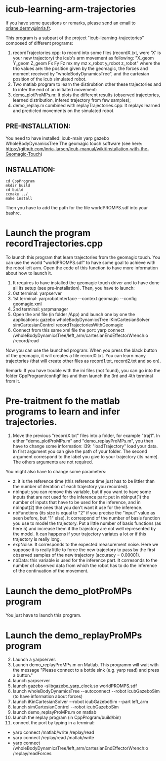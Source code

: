# icub-learning-arm-trajectories

If you have some questions or remarks, please send an email to oriane.dermy@inria.fr.

This program is a subpart of the project "icub-learning-trajectories" composed of different programs:
1. recordTrajectories.cpp: to record into some files (recordX.txt, were 'X' is your new trajectory) the icub's arm movement as following:
"X_geom Y_geom Z_geom Fx Fy Fz mx my mz x_robot y_robot z_robot" where the trio values are: the position given by the geomagic, the forces and moment received by "wholeBodyDynamicsTree", and the cartesian position of the icub simulated robot.
2. Two matlab program to learn the distirubtion other these trajectories and to infer the end of an initiated movement:
2. demo_plotProMPs.m: It plots the different results (observed trajectories, learned distribution, infered trajectory from few samples);
3. demo_replay.m combined with replayTrajectories.cpp: It replays learned and predicted movements on the simulated robot.

## PRE-INSTALLATION:
You need to have installed:
icub-main
yarp
gazebo
WholeBodyDynamicsTree
The geomagic touch software (see here: https://github.com/inria-larsen/icub-manual/wiki/Installation-with-the-Geomagic-Touch)

## INSTALLATION:
`cd CppProgram`   
`mkdir build`   
`cd build`   
`ccmake ../`   
`make install`   

Then you have to add the path for the file worldPROMPS.sdf into your bashrc.
# Launch the program recordTrajectories.cpp

To launch this program that learn trajectories from the geomagic touch. You can use the world "worldPROMPS.sdf" to have some goal to achieve with the robot left arm. Open the code of this function to have more information about how to launch it.

1. It requires to have installed the geomagic touch driver and  to have done all its setup (see pre-installation). Then, you have to launch:
2. 0st terminal:
yarpserver
3. 1st terminal:
yarprobotinterface --context geomagic --config geomagic.xml
4. 2nd terminal:
yarpmanager
5. Open the xml file (in folder /App) and launch one by one the applications:
gazebo
wholeBodyDynamicsTree
iKinCartesianSolver 
simCartesianControl 
recordTrajectoriesWithGeomagic
9. Connect from this same xml file the port:
yarp connect /wholeBodyDynamicsTree/left_arm/cartesianEndEffectorWrench:o /record/read

Now you can use the launched program:
When you press the black button of the geomagic, it will creates a file record0.txt. You can learn many trajectories (that will create other files as record1.txt, record2.txt and so on).

Remark: If you have trouble with the ini files (not found), you can go into the folder CppProgram/configFiles and then launch the 3rd and 4th terminal from it. 

# Pre-traitment fo the matlab programs to learn and infer trajectories.

1. Move the previous "recordX.txt" files into a folder, for example "traj1". 
In either "demo_plotProMPs.m" and "demo_replayProMPs.m", you then have to change some information:
l39: "loadTrajectory" load your data. In first argument you can give the path of your folder. The second argument correspond to the label you give to your trajectory (its name). The others arguments are not required.

You might also have to change some parameters:
- z: it is the reference time (this reference time just has to be littler than the number of iteration of each trajectory you recorded).
- nbInput: you can remove this variable, but if you want to have some inputs that are not used for the inference part: put in nbInput(1) the number of inputs that have to be used for the inference, and in nbInput(2) the ones that you don't want it use for the inference.
- nbFunctions (its size is equal to "2" if you precise the "input" value as seen before, but "1" else). It correspond of the number of basis function you use to model the trajectory. Put a little number of basis functions (as here 5) and increase them if the trajectory are not well represented by the model. It can happens if your trajectory variates a lot or if this trajectory is really long. 
- expNoise: It corresponds to the expected measurement noise. Here we suppose it is really little to force the new trajectory to pass by the first observed samples of the new trajectory (accuracy = 0.00001).
- nbData: this variable is used for the inference part. It corresonds to the number of observed data from which the robot has to do the inference of the continuation of the movement.

# Launch the demo_plotProMPs program
You just have to launch this program.

# Launch the demo_replayProMPs program

2. Launch a yarpserver.
3. Launch demo_replayProMPs.m on Matlab.
This programm will wait with the message "Please connect to a bottle sink (e.g. yarp read) and press a button."
4.  launch yarpserver
5. launch gazebo -slibgazebo_yarp_clock.so worldPROMPS.sdf 
6. launch wholeBodyDynamicsTree --autoconnect --robot icubGazeboSim (to have information about forces)
7. launch iKinCartesianSolver --robot icubGazeboSim --part left_arm
8. launch simCartesianControl --robot icubGazeboSim
9. launch demo_replayProMPs.m on matlab 
10. launch the replay program (in CppProgram/build/bin)
11. connect the port by typing in a terminal:
 * yarp connect /matlab/write /replay/read
 * yarp connect /replay/read /matlab/write
 * yarp connect /wholeBodyDynamicsTree/left_arm/cartesianEndEffectorWrench:o /replay/readForces



